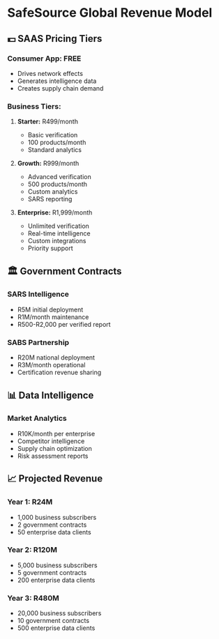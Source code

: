 # SafeSource Global Revenue Model

## 💵 SAAS Pricing Tiers

### Consumer App: FREE
- Drives network effects
- Generates intelligence data
- Creates supply chain demand

### Business Tiers:
1. **Starter:** R499/month
   - Basic verification
   - 100 products/month
   - Standard analytics

2. **Growth:** R999/month  
   - Advanced verification
   - 500 products/month
   - Custom analytics
   - SARS reporting

3. **Enterprise:** R1,999/month
   - Unlimited verification
   - Real-time intelligence
   - Custom integrations
   - Priority support

## 🏛️ Government Contracts

### SARS Intelligence
- R5M initial deployment
- R1M/month maintenance
- R500-R2,000 per verified report

### SABS Partnership
- R20M national deployment
- R3M/month operational
- Certification revenue sharing

## 📊 Data Intelligence

### Market Analytics
- R10K/month per enterprise
- Competitor intelligence
- Supply chain optimization
- Risk assessment reports

## 📈 Projected Revenue

### Year 1: R24M
- 1,000 business subscribers
- 2 government contracts
- 50 enterprise data clients

### Year 2: R120M  
- 5,000 business subscribers
- 5 government contracts
- 200 enterprise data clients

### Year 3: R480M
- 20,000 business subscribers
- 10 government contracts
- 500 enterprise data clients
